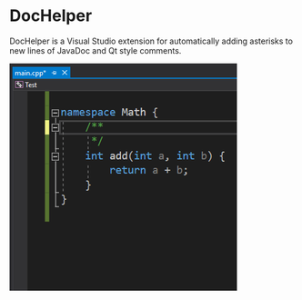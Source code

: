 # DocHelper

DocHelper is a Visual Studio extension for automatically adding asterisks to new lines of JavaDoc and Qt style comments.

![example vs2017 dark](docs/images/example_vs2017_dark.gif)
